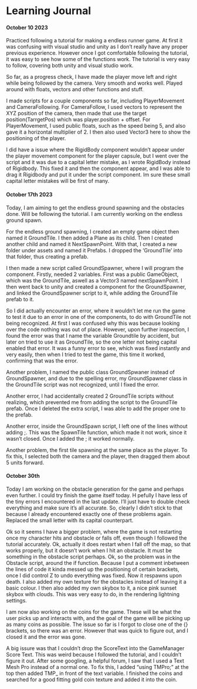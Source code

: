 # Learning Journal

#### October 10 2023

Practiced following a tutorial for making a endless runner game. At first it was confusing with visual studio and unity as I don’t really have any proper previous experience. However once I got comfortable following the tutorial, it was easy to see how some of the functions work. The tutorial is very easy to follow, covering both unity and visual studio work.  

So far, as a progress check, I have made the player move left and right while being followed by the camera. Very smooth and works well. Played around with floats, vectors and other functions and stuff. 

I made scripts for a couple components so far, including PlayerMovement and CameraFollowing. For CameraFollow, I used vectors to represent the XYZ position of the camera, then made that use the target position(TarrgetPos) which was player.position + offset. For PlayerMovement, I used public floats, such as the speed being 5, and also gave it a horizontal multiplier of 2. I then also used Vector3 here to show the positioning of the player. 

I did have a issue where the RigidBody component wouldn’t appear under the player movement component for the player capsule, but I went over the script and it was due to a capital letter mistake, as I wrote RigidBody instead of Rigidbody. This fixed it and then the component appear, and I was able to drag it Rigidbody and put it under the script component. Im sure these small capital letter mistakes will be first of many. 

#### October 17th 2023 

Today, I am aiming to get the endless ground spawning and the obstacles done. Will be following the tutorial. I am currently working on the endless ground spawn. 

For the endless ground spawning,  I created an empty game object then named it GroundTile. I then added a Plane as its child. Then I created another child and named it NextSpawnPoint. With that, I created a new folder under assets and named it Prefabs. I dropped the ‘GroundTile’ into that folder, thus creating a prefab. 

I then made a new script called GroundSpawner, where I will program the component. Firstly, needed  2 variables. First was a public GameObject, which was the GroundTile, aswell as a Vector3 named nextSpawnPoint. I then went back to unity and created a component for the GroundSpawner, and linked the GroundSpawner script to it, while adding the GroundTile prefab to it. 

So I did actually encounter an error, where it wouldn’t let me run the game to test it due to an error in one of the components, to do with GroundTile not being recognized. At first I was confused why this was because looking over the code nothing was out of place. However, upon further inspection, I found the error was that I name the variable Groundtile by accident, but later on tried to use it as GroundTile, so the one letter not being capital enabled that error. It was a funny error to see, which was fixed instantly and very easily, then when I tried to test the game, this time it worked, confirming that was the error.  

Another problem, I named the public class GroundSpwaner instead of GroundSpawner, and due to the spelling error, my GroundSpawner class in the GroundTile script was not recognized, until I fixed the error. 

Another error, I had accidentally created 2 GroundTile scripts without realizing, which prevented me from adding the script to the GroundTile prefab. Once I deleted the extra script, I was able to add the proper one to the prefab. 

Another error, inside the GroundSpawn script, I left one of the lines without adding ;. This was the SpawnTile function, which made it not work, since it wasn’t closed. Once I added the ; it worked normally.  

Another problem, the first tile spawning at the same place as the player. To fix this, I selected both the camera and the player, then dragged them about 5 units forward. 

#### October 30th  

Today I am working on the obstacle generation for the game and perhaps even further. I could try finish the game itself today. H pefully I have less of the tiny errors I encountered in the last update. I’ll just have to double check everything and make sure it’s all accurate. So, clearly I didn’t stick to that because I already encountered exactly one of these problems again. Replaced the small letter with its capital counterpart. 

Ok so it seems I have a bigger problem, where the game is not restarting once my character hits and obstacle or falls off, even though I followed the tutorial accurately. Ok, actually it does restart when I fall off the map, so that works properly, but it doesn’t work when I hit an obstacle. It must be something in the obstacle script perhaps. Ok, so the problem was in the Obstacle script, around the if function. Because I put a comment inbetween the lines of code it kinda messed up the positioning of certain brackets, once I did control Z to undo everything was fixed. Now it respawns upon death. I also added my own texture for the obstacles instead of leaving it a basic colour. I then also added my own skybox to it, a nice pink sunset skybox with clouds. This was very easy to do, in the rendering lightning settings. 

I am now also working on the coins for the game. These will be what the user picks up and interacts with, and the goal of the game will be picking up as many coins as possible. The issue so far is I forgot to close one of the {} brackets, so there was an error. However that was quick to figure out, and I closed it and the error was gone. 

A big issure was that I couldn’t drop the ScoreText into the GameManager Score Text. This was weird because I followed the tutorial, and I couldn’t figure it out. After some googling, a helpful forum, I saw that I used a Text Mesh Pro instead of a normal one. To fix this, I added “using TMPro;” at the top then added TMP_ in front of the text variable. I finished the coins and searched for a good fitting gold coin texture and added it into the coin. 
